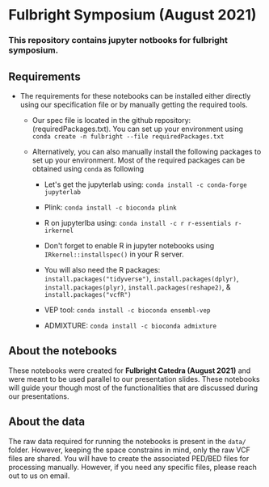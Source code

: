 # Fulbright Symposium (August 2021)

### This repository contains jupyter notbooks for fulbright symposium.

## Requirements

+ The requirements for these notebooks can be installed either directly using our specification file or by manually getting the required tools.

    + Our spec file is located in the github repository: (requiredPackages.txt). You can set up your environment using `conda create -n fulbright --file requiredPackages.txt` 
    
    + Alternatively, you can also manually install the following packages to set up your environment. Most of the required packages can be obtained using `conda` as following
    
        + Let's get the jupyterlab using: `conda install -c conda-forge jupyterlab`
        
        + Plink: `conda install -c bioconda plink`
        
        + R on jupyterlba using: `conda install -c r r-essentials r-irkernel`
        
        + Don't forget to enable R in jupyter notebooks using `IRkernel::installspec()` in your R server.

        + You will also need the R packages: `install.packages("tidyverse")`, `install.packages(dplyr)`, `install.packages(plyr)`, `install.packages(reshape2)`, & `install.packages("vcfR")`
        
        + VEP tool: `conda install -c bioconda ensembl-vep`
        
        + ADMIXTURE: `conda install -c bioconda admixture`
        
        
## About the notebooks

These notebooks were created for **Fulbright Catedra (August 2021)** and were meant to be used parallel to our presentation slides. These notebooks will guide your though most of the functionalities that are discussed during our presentations.
        
        
## About the data

The raw data required for running the notebooks is present in the `data/` folder. However, keeping the space constrains in mind, only the raw VCF files are shared. You will have to create the associated PED/BED files for processing manually. However, if you need any specific files, please reach out to us on email.